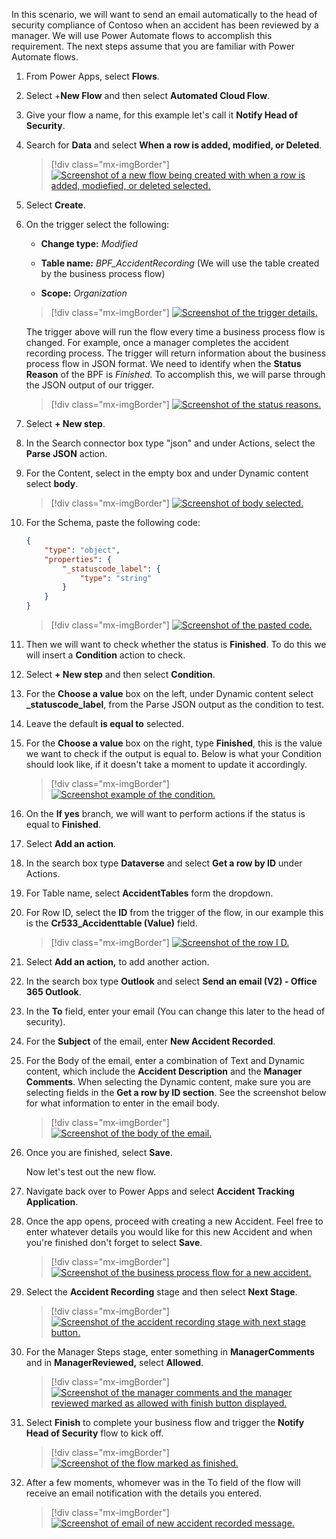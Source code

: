In this scenario, we will want to send an email automatically to the head of security compliance of Contoso when an accident has been reviewed by a manager. We will use Power Automate flows to accomplish this requirement. The next steps assume that you are familiar with Power Automate flows.

1. From Power Apps, select **Flows**.

1. Select +**New Flow** and then select **Automated Cloud Flow**.

1. Give your flow a name, for this example let's call it **Notify Head of Security**.

1. Search for **Data** and select **When a row is added, modified, or Deleted**.

	> [!div class="mx-imgBorder"]
	> [![Screenshot of a new flow being created with when a row is added, modiefied, or deleted selected.](../media/row-added.png)](../media/row-added.png#lightbox)
	
1. Select **Create**.

1. On the trigger select the following:

	-   **Change type:** *Modified*
	
	-   **Table name:** *BPF\_AccidentRecording* (We will use the table created by the business process flow)
	
	-   **Scope:** *Organization*

	> [!div class="mx-imgBorder"]
	> [![Screenshot of the trigger details.](../media/trigger-details.png)](../media/trigger-details.png#lightbox)

	The trigger above will run the flow every time a business process flow is changed. For example, once a manager completes the accident recording process. The trigger will return information about the business process flow in JSON format. We need to identify when the **Status Reason** of the BPF is *Finished.* To accomplish this, we will parse through the JSON output of our trigger.

	> [!div class="mx-imgBorder"]
	> [![Screenshot of the status reasons.](../media/status-reason.png)](../media/status-reason.png#lightbox)

1. Select **+ New step**.

1. In the Search connector box type "json" and under Actions, select the **Parse JSON** action.

1. For the Content, select in the empty box and under Dynamic content select **body**.

	> [!div class="mx-imgBorder"]
	> [![Screenshot of body selected.](../media/body.png)](../media/body.png#lightbox)

1. For the Schema, paste the following code:

	```json
	{
	    "type": "object",
	    "properties": {
	        "_statuscode_label": {
	            "type": "string"
	        }
	    }
	}
	```

	> [!div class="mx-imgBorder"]
	> [![Screenshot of the pasted code.](../media/code.png)](../media/code.png#lightbox)

1. Then we will want to check whether the status is **Finished**. To do this we will insert a **Condition** action to check.

1. Select **+ New step** and then select **Condition**.

1. For the **Choose a value** box on the left, under Dynamic content select **\_statuscode\_label**, from the Parse JSON output as the condition to test.

1. Leave the default **is equal to** selected.

1. For the **Choose a value** box on the right, type **Finished**, this is the value we want to check if the output is equal to. Below is what your Condition should look like, if it doesn't take a moment to update it accordingly.

	> [!div class="mx-imgBorder"]
	> [![Screenshot example of the condition.](../media/condition.png)](../media/condition.png#lightbox)

1. On the **If yes** branch, we will want to perform actions if the status is equal to **Finished**.

1. Select **Add an action**.

1. In the search box type **Dataverse** and select **Get a row by ID** under Actions.

1. For Table name, select **AccidentTables** form the dropdown.

1. For Row ID, select the **ID** from the trigger of the flow, in our example this is the **Cr533\_Accidenttable (Value)** field.

	> [!div class="mx-imgBorder"]
	> [![Screenshot of the row I D.](../media/row-id.png)](../media/row-id.png#lightbox)

1. Select **Add an action,** to add another action.

1. In the search box type **Outlook** and select **Send an email (V2) - Office 365 Outlook**.

1. In the **To** field, enter your email (You can change this later to the head of security).

1. For the **Subject** of the email, enter **New Accident Recorded**.

1. For the Body of the email, enter a combination of Text and Dynamic content, which include the **Accident Description** and the **Manager Comments**. When selecting the Dynamic content, make sure you are selecting fields in the **Get a row by ID section**. See the screenshot below for what information to enter in the email body.

	> [!div class="mx-imgBorder"]
	> [![Screenshot of the body of the email.](../media/email.png)](../media/email.png#lightbox)

1. Once you are finished, select **Save**.

	Now let's test out the new flow.

1.  Navigate back over to Power Apps and select **Accident Tracking Application**.

1.  Once the app opens, proceed with creating a new Accident. Feel free to enter whatever details you would like for this new Accident and when you're finished don't forget to select **Save**.

	> [!div class="mx-imgBorder"]
	> [![Screenshot of the business process flow for a new accident.](../media/new-accident.png)](../media/new-accident.png#lightbox)

1.  Select the **Accident Recording** stage and then select **Next Stage**.

	> [!div class="mx-imgBorder"]
	> [![Screenshot of the accident recording stage with next stage button.](../media/accident-recording-next.png)](../media/accident-recording-next.png#lightbox)

1.  For the Manager Steps stage, enter something in **ManagerComments** and in **ManagerReviewed,** select **Allowed**.

	> [!div class="mx-imgBorder"]
	> [![Screenshot of the manager comments and the manager reviewed marked as allowed with finish button displayed.](../media/finish.png)](../media/finish.png#lightbox)

1.  Select **Finish** to complete your business flow and trigger the **Notify Head of Security** flow to kick off.

	> [!div class="mx-imgBorder"]
	> [![Screenshot of the flow marked as finished.](../media/flow-finished.png)](../media/flow-finished.png#lightbox)

1.  After a few moments, whomever was in the To field of the flow will receive an email notification with the details you entered.

	> [!div class="mx-imgBorder"]
	> [![Screenshot of email of new accident recorded message.](../media/new-accident-recorded.png)](../media/new-accident-recorded.png#lightbox)
